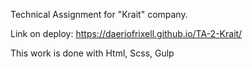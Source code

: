 Technical Assignment for "Krait" company.

Link on deploy: https://daeriofrixell.github.io/TA-2-Krait/

This work is done with Html, Scss, Gulp
